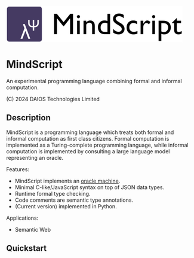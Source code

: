 ![mindscript](https://raw.githubusercontent.com/DAIOS-AI/mindscript/main/media/mindscript.png)

# MindScript

An experimental programming language combining formal and informal computation.

(C) 2024 DAIOS Technologies Limited

## Description

MindScript is a programming language which treats both formal and informal
computation as first class citizens. Formal computation is implemented as
a Turing-complete programming language, while informal computation is 
implemented by consulting a large language model representing an oracle.

Features:

- MindScript implements an [oracle machine](https://en.wikipedia.org/wiki/Oracle_machine).
- Minimal C-like/JavaScript syntax on top of JSON data types.
- Runtime formal type checking.
- Code comments are semantic type annotations.
- (Current version) implemented in Python.


Applications:
- Semantic Web


## Quickstart



